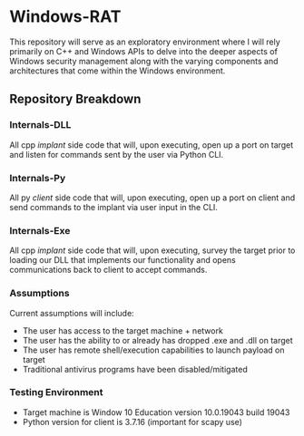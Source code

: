 # Windows-RAT
This repository will serve as an exploratory environment where I will rely primarily on C++ and Windows APIs to delve into the deeper aspects of Windows security management along with the varying components and architectures that come within the Windows environment.

## Repository Breakdown

### Internals-DLL
All cpp *implant* side code that will, upon executing, open up a port on target and listen for commands sent by the user via Python CLI.

### Internals-Py
All py *client* side code that will, upon executing, open up a port on client and send commands to the implant via user input in the CLI.

### Internals-Exe
All cpp *implant* side code that will, upon executing, survey the target prior to loading our DLL that implements our functionality and opens communications back to client to accept commands.

### Assumptions
Current assumptions will include:
- The user has access to the target machine + network
- The user has the ability to or already has dropped .exe and .dll on target
- The user has remote shell/execution capabilities to launch payload on target
- Traditional antivirus programs have been disabled/mitigated

### Testing Environment
- Target machine is Window 10 Education version 10.0.19043 build 19043
- Python version for client is 3.7.16 (important for scapy use)
